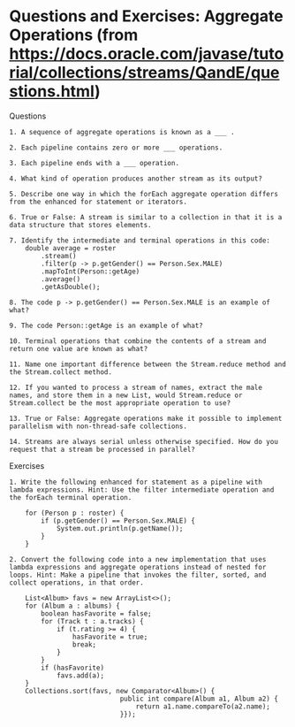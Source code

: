 # Questions and Exercises: Aggregate Operations (from https://docs.oracle.com/javase/tutorial/collections/streams/QandE/questions.html)

Questions

	1. A sequence of aggregate operations is known as a ___ .

	2. Each pipeline contains zero or more ___ operations.

	3. Each pipeline ends with a ___ operation.

	4. What kind of operation produces another stream as its output?

	5. Describe one way in which the forEach aggregate operation differs from the enhanced for statement or iterators.

	6. True or False: A stream is similar to a collection in that it is a data structure that stores elements.

	7. Identify the intermediate and terminal operations in this code:
		double average = roster
			.stream()
			.filter(p -> p.getGender() == Person.Sex.MALE)
			.mapToInt(Person::getAge)
			.average()
			.getAsDouble();

	8. The code p -> p.getGender() == Person.Sex.MALE is an example of what?

	9. The code Person::getAge is an example of what?

	10. Terminal operations that combine the contents of a stream and return one value are known as what?

	11. Name one important difference between the Stream.reduce method and the Stream.collect method.

	12. If you wanted to process a stream of names, extract the male names, and store them in a new List, would Stream.reduce or Stream.collect be the most appropriate operation to use?

	13. True or False: Aggregate operations make it possible to implement parallelism with non-thread-safe collections.

	14. Streams are always serial unless otherwise specified. How do you request that a stream be processed in parallel?

Exercises

	1. Write the following enhanced for statement as a pipeline with lambda expressions. Hint: Use the filter intermediate operation and the forEach terminal operation.

		for (Person p : roster) {
			if (p.getGender() == Person.Sex.MALE) {
				System.out.println(p.getName());
			}
		}

	2. Convert the following code into a new implementation that uses lambda expressions and aggregate operations instead of nested for loops. Hint: Make a pipeline that invokes the filter, sorted, and collect operations, in that order.

		List<Album> favs = new ArrayList<>();
		for (Album a : albums) {
			boolean hasFavorite = false;
			for (Track t : a.tracks) {
				if (t.rating >= 4) {
					hasFavorite = true;
					break;
				}
			}
			if (hasFavorite)
				favs.add(a);
		}
		Collections.sort(favs, new Comparator<Album>() {
								public int compare(Album a1, Album a2) {
									return a1.name.compareTo(a2.name);
								}});